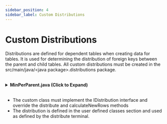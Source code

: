 ```yaml
---
sidebar_position: 4
sidebar_label: Custom Distributions
--- 
```



# Custom Distributions

Distributions are defined for dependent tables when creating data for tables.
It is used for determining the distribution of foreign keys between the parent and child tables.
All custom distributions must be created in the src/main/java/\<java package\>.distributions package.

<br/>

<details>
<summary><b>MinPerParent.java (Click to Expand)</b></summary>

```java
/**
 * Simple distribution where it ensures a minimum occurrences of each parent
 * when creating new records
 */
public class MinPerParent implements IDistribution {
    public static final String LABEL =
        "MinPerParent - Ensures a minimum number of occurrences of each parent value";
    public static final String PARENT_LABEL= "Minimum #rows / parent";
    int[] min;

    @Override
    public int calculateNewRows(CreateParent[] parents, int numExistRows, List<String[]> existing) {
        min=new int[parents.length];
        for (int i = 0; i < parents.length; i++) {
            min[i]=Integer.valueOf(parents[i].params);
        }
        int x1 = 0;
        for (int i = 0; i < parents.length; i++) {
            CreateParent ct = parents[i];
            int dmin = 0;
            for (int j : ct.count) {
                dmin += Math.max(min[i] - j, 0);
            }
            x1 = Math.max(x1,dmin );
        }
        return x1;
    }

    @Override
    public void distribute(List<String> columns, CreateParent[] parents, List<String[]> rows) {
        for (int i = 0; i < parents.length; i++) {
            CreateParent parent = parents[i];
            int irow = 0;
            int[] a = parent.count;
            for (int icol = 0; icol < a.length; icol++) {
                for (int j = a[icol]; j < min[i]; j++) {
                    if (irow >= rows.size())
                        break;
                    IDistribution.assignRow(parent, columns, rows.get(irow++), icol);
                }
            }
            int icol = 0;
            int size = parent.parentRows.size();
            while (size > 0 && irow < rows.size()) {
                IDistribution.assignRow(parent, columns, rows.get(irow++), icol++);
                if (icol >= size)
                    icol = 0;
            }
        }
    }
}
```

</details>

<br/>

- The custom class must implement the IDistribution interface and override the distribute and calculateNewRows methods
- The distribution is defined in the user defined classes section and used as defined by the distribute terminal.

<br/>
